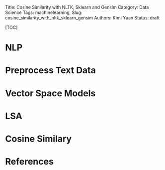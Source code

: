 Title: Cosine Similarity with NLTK, Sklearn and Gensim
Category: Data Science
Tags: machinelearning, 
Slug: cosine_similarity_with_nltk_sklearn_gensim
Authors: Kimi Yuan
Status: draft

[TOC]



# NLP



# Preprocess Text Data





# Vector Space Models 





# LSA





# Cosine Similary 





# References